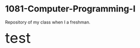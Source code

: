 # 1081-Computer-Programming-I
Repository of my class when I  a freshman.

<font size=12>test</font>
